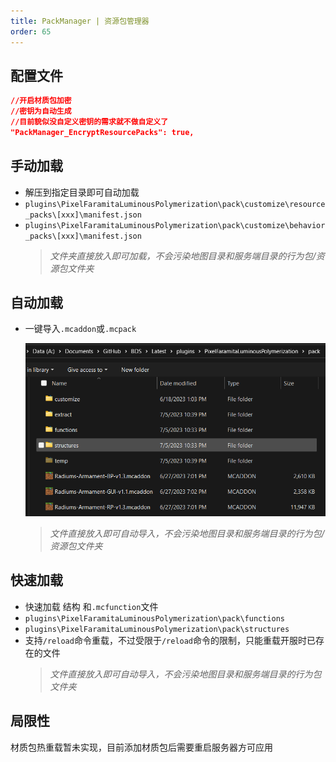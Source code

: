 ```yaml
---
title: PackManager | 资源包管理器
order: 65
---
```


## 配置文件

```json
//开启材质包加密
//密钥为自动生成
//目前貌似没自定义密钥的需求就不做自定义了
"PackManager_EncryptResourcePacks": true,
```

## 手动加载

- 解压到指定目录即可自动加载
- `plugins\PixelFaramitaLuminousPolymerization\pack\customize\resource_packs\[xxx]\manifest.json`
- `plugins\PixelFaramitaLuminousPolymerization\pack\customize\behavior_packs\[xxx]\manifest.json`
  > _文件夹直接放入即可加载，不会污染地图目录和服务端目录的行为包/资源包文件夹_

## 自动加载

- 一键导入`.mcaddon`或`.mcpack`

  ![放置目录](../../images/pack/mcaddon.png)

  > _文件直接放入即可自动导入，不会污染地图目录和服务端目录的行为包/资源包文件夹_

## 快速加载

- 快速加载 结构 和`.mcfunction`文件
- `plugins\PixelFaramitaLuminousPolymerization\pack\functions`
- `plugins\PixelFaramitaLuminousPolymerization\pack\structures`
- 支持`/reload`命令重载，不过受限于`/reload`命令的限制，只能重载开服时已存在的文件
  > _文件直接放入即可自动导入，不会污染地图目录和服务端目录的行为包文件夹_

## 局限性

材质包热重载暂未实现，目前添加材质包后需要重启服务器方可应用
